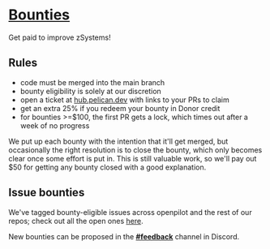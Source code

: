 # [Bounties](https://github.com/zhw1nq/panel/issues?q=is%3Aopen+is%3Aissue+label%3A%22%F0%9F%92%B5+bounty%22)

Get paid to improve zSystems! 

## Rules

* code must be merged into the main branch
* bounty eligibility is solely at our discretion
* open a ticket at [hub.pelican.dev](https://hub.pelican.dev/tickets) with links to your PRs to claim
* get an extra 25% if you redeem your bounty in Donor credit
* for bounties >=$100, the first PR gets a lock, which times out after a week of no progress

We put up each bounty with the intention that it'll get merged, but occasionally the right resolution is to close the bounty, which only becomes clear once some effort is put in. 
This is still valuable work, so we'll pay out $50 for getting any bounty closed with a good explanation.

## Issue bounties

We've tagged bounty-eligible issues across openpilot and the rest of our repos; check out all the open ones [here](https://github.com/zhw1nq/panel/issues?q=is%3Aopen+is%3Aissue+label%3A%22%F0%9F%92%B5+bounty%22).

New bounties can be proposed in the [**#feedback**](https://discord.com/channels/1218730176297439332/1218732581797892220) channel in Discord.
